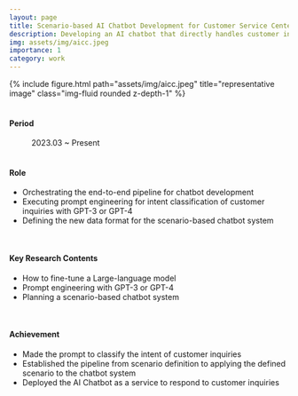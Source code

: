 ```yaml
---
layout: page
title: Scenario-based AI Chatbot Development for Customer Service Center
description: Developing an AI chatbot that directly handles customer inquiries using Large Language Models such as GPT-3 or GPT-4
img: assets/img/aicc.jpeg
importance: 1
category: work
---
```


<div class="row">
    <div class="col-sm mt-3 mt-md-0">
        {% include figure.html path="assets/img/aicc.jpeg" title="representative image" class="img-fluid rounded z-depth-1" %}
    </div>
</div>
<br>

<h4>Period</h4>
<dd>2023.03 ~ Present</dd>
<br>

<h4>Role</h4>
<ul>
    <li>Orchestrating the end-to-end pipeline for chatbot development</li>
    <li>Executing prompt engineering for intent classification of customer inquiries with GPT-3 or GPT-4</li>
    <li>Defining the new data format for the scenario-based chatbot system</li>
</ul>
<br>

<h4>Key Research Contents</h4>
<ul>
    <li>How to fine-tune a Large-language model</li>
    <li>Prompt engineering with GPT-3 or GPT-4</li>
    <li>Planning a scenario-based chatbot system</li>
</ul>
<br>

<h4>Achievement</h4>
<ul>
    <li>Made the prompt to classify the intent of customer inquiries</li>
    <li>Established the pipeline from scenario definition to applying the defined scenario to the chatbot system</li>
    <li>Deployed the AI Chatbot as a service to respond to customer inquiries</li>
</ul>
